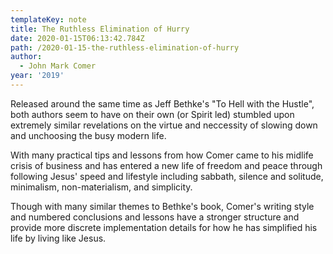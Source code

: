 ```yaml
---
templateKey: note
title: The Ruthless Elimination of Hurry
date: 2020-01-15T06:13:42.784Z
path: /2020-01-15-the-ruthless-elimination-of-hurry
author:
  - John Mark Comer
year: '2019'
---
```

Released around the same time as Jeff Bethke's "To Hell with the Hustle", both authors seem to have on their own (or Spirit led) stumbled upon extremely similar revelations on the virtue and neccessity of slowing down and unchoosing the busy modern life.

With many practical tips and lessons from how Comer came to his midlife crisis of business and has entered a new life of freedom and peace through following Jesus' speed and lifestyle including sabbath, silence and solitude, minimalism, non-materialism, and simplicity.

Though with many similar themes to Bethke's book, Comer's writing style and numbered conclusions and lessons have a stronger structure and provide more discrete implementation details for how he has simplified his life by living like Jesus.
